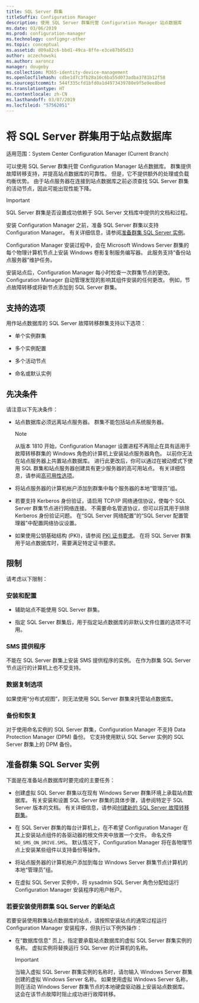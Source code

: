 ```yaml
---
title: SQL Server 群集
titleSuffix: Configuration Manager
description: 使用 SQL Server 群集托管 Configuration Manager 站点数据库
ms.date: 03/06/2019
ms.prod: configuration-manager
ms.technology: configmgr-other
ms.topic: conceptual
ms.assetid: d09a82c6-bbd1-49ca-8ffe-e3ce87b85d33
author: aczechowski
ms.author: aaroncz
manager: dougeby
ms.collection: M365-identity-device-management
ms.openlocfilehash: cdbe1d7c3fb28a16c6ba55d073adba3781b12f58
ms.sourcegitcommit: 544f335cfd1bfd0a1d4973439780e9f5e9ee8bed
ms.translationtype: HT
ms.contentlocale: zh-CN
ms.lasthandoff: 03/07/2019
ms.locfileid: "57562051"
---
```

# <a name="use-a-sql-server-cluster-for-the-site-database"></a>将 SQL Server 群集用于站点数据库

适用范围：System Center Configuration Manager (Current Branch)

可以使用 SQL Server 群集托管 Configuration Manager 站点数据库。 群集提供故障转移支持，并提高站点数据库的可靠性。 但是，它不提供额外的处理或负载均衡优势。 由于站点服务器在连接到站点数据库之前必须查找 SQL Server 群集的活动节点，因此可能出现性能下降。  

> [!IMPORTANT]  
> SQL Server 群集是否设置成功依赖于 SQL Server 文档库中提供的文档和过程。  


安装 Configuration Manager 之前，准备 SQL Server 群集以支持 Configuration Manager。 有关详细信息，请参阅[准备群集 SQL Server 实例](#bkmk_prepare)。

Configuration Manager 安装过程中，会在 Microsoft Windows Server 群集的每个物理计算机节点上安装 Windows 卷影复制服务编写器。 此服务支持“备份站点服务器”维护任务。  

安装站点后，Configuration Manager 每小时检查一次群集节点的更改。 Configuration Manager 自动管理发现的影响其组件安装的任何更改。 例如，节点故障转移或将新节点添加到 SQL Server 群集。  



## <a name="supported-options"></a>支持的选项

用作站点数据库的 SQL Server 故障转移群集支持以下选项：

- 单个实例群集  

- 多个实例配置  

- 多个活动节点  

- 命名或默认实例  



## <a name="prerequisites"></a>先决条件

请注意以下先决条件：  

- 站点数据库必须远离站点服务器。 群集不能包括站点系统服务器。  

    > [!Note]  
    > 从版本 1810 开始，Configuration Manager 设置进程不再阻止在具有适用于故障转移群集的 Windows 角色的计算机上安装站点服务器角色。 以前你无法在站点服务器上共置站点数据库。 进行此更改后，你可以通过在被动模式下使用 SQL 群集和站点服务器创建具有更少服务器的高可用站点。 有关详细信息，请参阅[高可用性选项](/sccm/core/servers/deploy/configure/high-availability-options)。 <!--3607761, fka 1359132-->  

- 将站点服务器的计算机帐户添加到群集中每个服务器的本地“管理员”组。  

- 若要支持 Kerberos 身份验证，请启用 TCP/IP 网络通信协议，使每个 SQL Server 群集节点进行网络连接。 不需要命名管道协议，但可以将其用于排除 Kerberos 身份验证问题。 在“SQL Server 网络配置”的“SQL Server 配置管理器”中配置网络协议设置。  

- 如果使用公钥基础结构 (PKI)，请参阅 [PKI 证书要求](/sccm/core/plan-design/network/pki-certificate-requirements)。 在将 SQL Server 群集用于站点数据库时，需要满足特定证书要求。  



## <a name="limitations"></a>限制

请考虑以下限制：  


### <a name="installation-and-configuration"></a>安装和配置

- 辅助站点不能使用 SQL Server 群集。  

- 指定 SQL Server 群集后，用于指定站点数据库的非默认文件位置的选项不可用。  


### <a name="sms-provider"></a>SMS 提供程序

不能在 SQL Server 群集上安装 SMS 提供程序的实例。 在作为群集 SQL Server 节点运行的计算机上也不受支持。  


### <a name="data-replication-options"></a>数据复制选项

如果使用“分布式视图”，则无法使用 SQL Server 群集来托管站点数据库。  


### <a name="backup-and-recovery"></a>备份和恢复

对于使用命名实例的 SQL Server 群集，Configuration Manager 不支持 Data Protection Manager (DPM) 备份。 它支持使用默认 SQL Server 实例的 SQL Server 群集上的 DPM 备份。  



## <a name="bkmk_prepare"></a>准备群集 SQL Server 实例  

下面是在准备站点数据库时要完成的主要任务：

- 创建虚拟 SQL Server 群集以在现有 Windows Server 群集环境上承载站点数据库。 有关安装和设置 SQL Server 群集的具体步骤，请参阅特定于 SQL Server 版本的文档。 有关详细信息，请参阅[创建新的 SQL Server 故障转移群集](https://docs.microsoft.com/sql/sql-server/failover-clusters/install/create-a-new-sql-server-failover-cluster-setup?view=sql-server-2017)。  

- 在 SQL Server 群集的每台计算机上，在不希望 Configuration Manager 在其上安装站点组件的各驱动器的根文件夹中放置一个文件。 命名文件 `NO_SMS_ON_DRIVE.SMS`。 默认情况下，Configuration Manager 将在各物理节点上安装某些组件以支持备份等操作。  

- 将站点服务器的计算机帐户添加到每台 Windows Server 群集节点计算机的本地“管理员”组。  

- 在虚拟 SQL Server 实例中，将 sysadmin SQL Server 角色分配给运行 Configuration Manager 安装程序的用户帐户。  


### <a name="to-install-a-new-site-using-a-clustered-sql-server"></a>若要安装使用群集 SQL Server 的新站点  

若要安装使用群集站点数据库的站点，请按照安装站点的通常过程运行 Configuration Manager 安装程序，但执行以下例外操作：  

- 在“数据库信息”  页上，指定要承载站点数据库的虚拟 SQL Server 群集实例的名称。 虚拟实例将替换运行 SQL Server 的计算机的名称。  

    > [!IMPORTANT]  
    > 当输入虚拟 SQL Server 群集实例的名称时，请勿输入 Windows Server 群集创建的虚拟 Windows Server 名称。 如果使用虚拟 Windows Server 名称，则在活动 Windows Server 群集节点的本地硬盘驱动器上安装站点数据库。 这会在该节点故障时阻止成功进行故障转移。  
